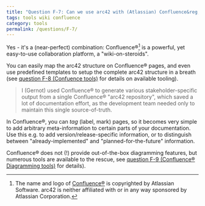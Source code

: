 ```yaml
---
title: "Question F-7: Can we use arc42 with (Atlassian) Confluence&reg; wiki?"
tags: tools wiki confluence
category: tools
permalink: /questions/F-7/
---
```


[^confluence]: The name and logo of [Confluence&reg;](https://www.atlassian.com/software/confluence) is copyrighted by Atlassian Software. arc42 is neither affiliated with or in any way sponsored by Atlassian Corporation.

Yes - it's a (near-perfect) combination: Confluence&reg;[^confluence] is a powerful, yet easy-to-use
collaboration platform, a "wiki-on-steroids".

You can easily map the arc42 structure on Confluence&reg; pages, and even use
predefined templates to setup the complete arc42 structure in a breath
(see [question F-8 (Confuence tools)](/questions/F-8) for details on available tooling).

> I (Gernot) used Confluence&reg; to generate various stakeholder-specific output from a single Confluence&reg; "arc42 repository", which saved a lot of documentation effort, as the development team needed only to maintain this single source-of-truth.

In Confluence&reg;, you can _tag_ (label, mark) pages, so it becomes very simple to add
arbitrary meta-information to certain parts of your documentation. Use this e.g. to
add version/release-specific information, or to distinguish between "already-implemented"
and "planned-for-the-future" information.

Confluence&reg; does not (!) provide out-of-the-box diagramming features, but numerous
tools are available to the rescue, see [question F-9 (Confluence&reg; Diagramming tools)](/questions/F-9) for details).
